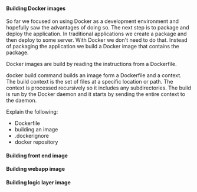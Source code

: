 #### Building Docker images

So far we focused on using Docker as a development environment and hopefully saw the advantages of doing so. The next step is to package and deploy the application. In traditional applications we create a package and then deploy to some server. With Docker we don't need to do that. Instead of packaging the application we build a Docker image that contains the package.

Docker images are build by reading the instructions from a Dockerfile.

docker build command builds an image form a Dockerfile and a context. The build context is the set of files at a specific location or path. The context is processed recursively so it includes any subdirectories. The build is run by the Docker daemon and it starts by sending the entire context to the daemon.

Explain the following:
* Dockerfile
* building an image
* .dockerignore
* docker repository

#### Building front end image

#### Building webapp image

#### Building logic layer image
